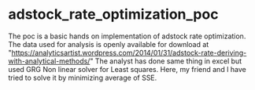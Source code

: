 # adstock_rate_optimization_poc
The poc is a basic hands on implementation of adstock rate optimization.
The data used for analysis is openly available for download at "https://analyticsartist.wordpress.com/2014/01/31/adstock-rate-deriving-with-analytical-methods/"
The analyst has done same thing in excel but used GRG Non linear solver for Least squares. Here, my friend and I have tried to solve it by minimizing average of SSE.
